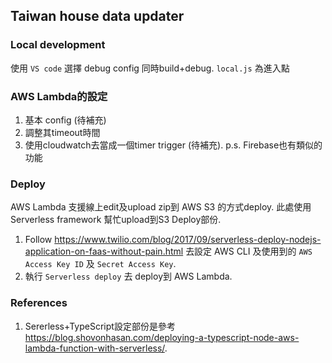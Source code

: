 ## Taiwan house data updater

### Local development

使用 `VS code` 選擇 debug config 同時build+debug. `local.js` 為進入點

### AWS Lambda的設定
1. 基本 config (待補充)
2. 調整其timeout時間 
3. 使用cloudwatch去當成一個timer trigger (待補充). p.s. Firebase也有類似的功能

### Deploy

AWS Lambda 支援線上edit及upload zip到 AWS S3 的方式deploy. 此處使用 Serverless framework 幫忙upload到S3 Deploy部份. 

1. Follow
https://www.twilio.com/blog/2017/09/serverless-deploy-nodejs-application-on-faas-without-pain.html 去設定 AWS CLI 及使用到的 `AWS Access Key ID` 及 `Secret Access Key`.  
2. 執行 `Serverless deploy` 去 deploy到 AWS Lambda. 

### References

1. Sererless+TypeScript設定部份是參考 https://blog.shovonhasan.com/deploying-a-typescript-node-aws-lambda-function-with-serverless/. 


